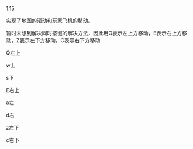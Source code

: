 1.15

实现了地图的滚动和玩家飞机的移动。

暂时未想到解决同时按键的解决方法，因此用Q表示左上方移动，E表示右上方移动，Z表示左下方移动，C表示右下方移动

Q左上

w上

s下

E右上

a左

d右

z左下

c右下


